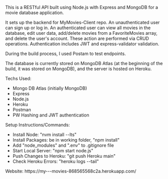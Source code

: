<p>This is a RESTful API built using Node.js with Express and MongoDB for a movie database application.</p>
<p>It sets up the backend for MyMovies-Client repo. An unauthenticated user can sign up or log in. An authenticated user can view all movies in the database, edit user data, add/delete movies from a FavoriteMovies array, and delete the user's account. These action are performed via CRUD operations. Authentication includes JWT and express-validator validation.</p>
<p>During the build process, I used Postam to test endpoints.</p>
<p>The database is currently stored on MongoDB Atlas (at the beginning of the build, it was stored on MongoDB), and the server is hosted on Heroku.</p>
<p>Techs Used:</p>
  <ul>
    <li>Mongo DB Atlas (initially MongoDB)</li>
    <li>Express</li>
    <li>Node.js</li>
    <li>Heroku</li>
    <li>Postman</li>
    <li>PW Hashing and JWT authentication</li>
  </ul>
 <p>Setup Instructions/Commands:</p>
   <ul>
     <li>Install Node: "nvm install --lts"</li>
     <li>Install Packages: be in working folder, "npm install"</li>
     <li>Add "node_modules" and ".env" to .gitignore file</li>
     <li>Start Local Server: "npm start node.js"</li>
     <li>Push Changes to Heroku: "git push Heroku main"</li>
     <li>Check Heroku Errors: "heroku logs --tail"</li>
   </ul>
<p>Website: https://my---movies-868565568c2a.herokuapp.com/</p>








